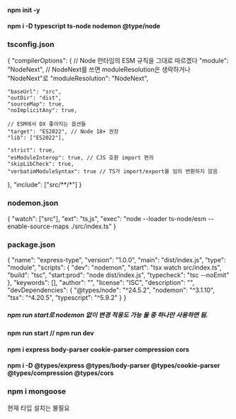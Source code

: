 #### npm init -y

#### npm i -D typescript ts-node nodemon @type/node

### tsconfig.json

{
"compilerOptions": {
// Node 런타임의 ESM 규칙을 그대로 따르겠다
"module": "NodeNext",
// NodeNext를 쓰면 moduleResolution은 생략하거나 "NodeNext"로
"moduleResolution": "NodeNext",

    "baseUrl": "src",
    "outDir": "dist",
    "sourceMap": true,
    "noImplicitAny": true,

    // ESM에서 DX 좋아지는 옵션들
    "target": "ES2022", // Node 18+ 권장
    "lib": ["ES2022"],

    "strict": true,
    "esModuleInterop": true, // CJS 호환 import 편의
    "skipLibCheck": true,
    "verbatimModuleSyntax": true // TS가 import/export를 임의 변환하지 않음

},
"include": ["src/**/*"]
}

### nodemon.json

{
"watch": ["src"],
"ext": "ts,js",
"exec": "node --loader ts-node/esm --enable-source-maps ./src/index.ts"
}

### package.json

{
"name": "express-type",
"version": "1.0.0",
"main": "dist/index.js",
"type": "module",
"scripts": {
"dev": "nodemon",
"start": "tsx watch src/index.ts",
"build": "tsc",
"start:prod": "node dist/index.js",
"typecheck": "tsc --noEmit"
},
"keywords": [],
"author": "",
"license": "ISC",
"description": "",
"devDependencies": {
"@types/node": "^24.5.2",
"nodemon": "^3.1.10",
"tsx": "^4.20.5",
"typescript": "^5.9.2"
}
}

##### npm run start로 nodemon 없이 변경 적용도 가능 둘 중 하나만 사용하면 됨.

#### npm run start // npm run dev

#### npm i express body-parser cookie-parser compression cors

#### npm i -D @types/express @types/body-parser @types/cookie-parser @types/compression @types/cors

### npm i mongoose

현재 타입 설치는 불필요
